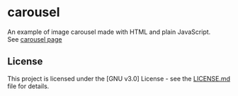 # carousel
An example of image carousel made with HTML and plain JavaScript. </br>
See [carousel page](https://agapas.github.io/carousel/)


## License

This project is licensed under the [GNU v3.0] License - see the [LICENSE.md](LICENSE) file for details.
